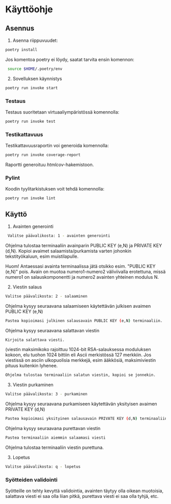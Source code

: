 # Käyttöohje

## Asennus

1. Asenna riippuvuudet:
```bash
poetry install
```
Jos komentoa poetry ei löydy, saatat tarvita ensin komennon:
```bash
 source $HOME/.poetry/env
```
2. Sovelluksen käynnistys
```bash
poetry run invoke start
```
### Testaus

Testaus suoritetaan virtuaaliympäristössä komennolla:
```bash
poetry run invoke test
```
### Testikattavuus

Testikattavuusraportin voi generoida komennolla:
```bash
poetry run invoke coverage-report 
```
Raportti generoituu _htmlcov_-hakemistoon.

### Pylint

Koodin tyylitarkistuksen voit tehdä komennolla:
```bash
poetry run invoke lint 
```

## Käyttö

1. Avainten generointi

```bash
 Valitse päävalikosta: 1 - avainten generointi 
```
Ohjelma tulostaa terminaaliin avainparin PUBLIC KEY (e,N) ja PRIVATE KEY (d,N).
Kopioi avaimet salaamista/purkamista varten johonkin tekstityökaluun, esim muistilapulle.

Huom! Antaessasi avainta terminaalissa jätä otsikko esim. "PUBLIC KEY (e,N)" pois. 
Avain on muotoa numero1-numero2 väliviivalla erotettuna, missä numero1 on salauskomponentti ja numero2 avainten yhteinen modulus N.

2. Viestin salaus
```bash
Valitse päävalikosta: 2 - salaaminen 
```
Ohjelma kysyy seuraavana salaamiseen käytettävän julkisen avaimen PUBLIC KEY (e,N)

```bash
Pastea kopioimasi julkinen salausavain PUBLIC KEY (e,N) terminaaliin.
```
Ohjelma kysyy seuraavana salattavan viestin

```bash
Kirjoita salattava viesti.
```

(viestin maksimikoko rajoittuu 1024-bit RSA-salauksessa moduluksen kokoon, elu tuohon 1024 bittiin eli Ascii merkistössä 127 merkkiin.
Jos viestissä on asciin ulkopuolisia merkkejä, esim ääkkösiä, maksimiviestin pituus kuitenkin lyhenee.

```bash
Ohjelma tulostaa terminaaliin salatun viestin, kopioi se jonnekin.
```

3. Viestin purkaminen
```bash
Valitse päävalikosta: 3 - purkaminen 
```
Ohjelma kysyy seuraavana purkamiseen käytettävän yksityisen avaimen PRIVATE KEY (d,N)

```bash
Pastea kopioimasi yksityinen salausavain PRIVATE KEY (d,N) terminaaliin.
```
Ohjelma kysyy seuraavana purettavan viestin

```bash
Pastea terminaaliin aiemmin salaamasi viesti
```
Ohjelma tulostaa terminaaliin viestin purettuna.

3. Lopetus
```bash
Valitse päävalikosta: q - lopetus
```

### Syötteiden validointi

Syötteille on tehty kevyttä validointia, avainten täytyy olla oikean muotoisia, salattava viesti ei saa olla liian pitkä, purettava viesti ei saa olla tyhjä, etc.

